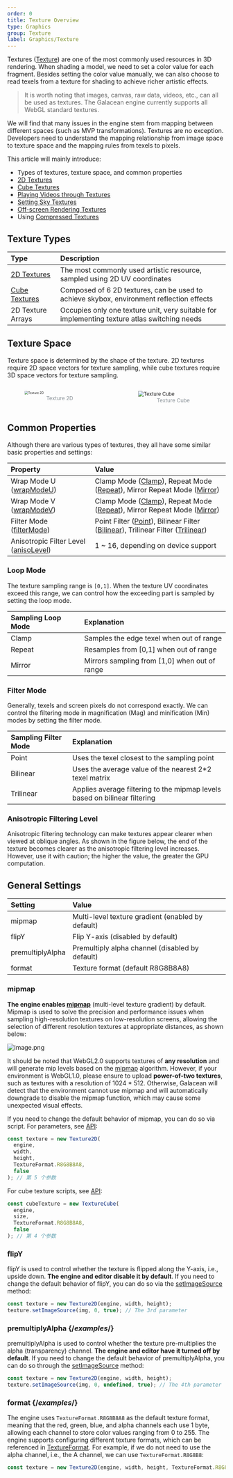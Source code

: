```yaml
---
order: 0
title: Texture Overview
type: Graphics
group: Texture
label: Graphics/Texture
---
```


Textures ([Texture](/apis/core/#Texture)) are one of the most commonly used resources in 3D rendering. When shading a model, we need to set a color value for each fragment. Besides setting the color value manually, we can also choose to read texels from a texture for shading to achieve richer artistic effects.

> It is worth noting that images, canvas, raw data, videos, etc., can all be used as textures. The Galacean engine currently supports all WebGL standard textures.

We will find that many issues in the engine stem from mapping between different spaces (such as MVP transformations). Textures are no exception. Developers need to understand the mapping relationship from image space to texture space and the mapping rules from texels to pixels.

This article will mainly introduce:

- Types of textures, texture space, and common properties
- [2D Textures](/en/docs/graphics/texture/2d/)
- [Cube Textures](/en/docs/graphics/texture/cube/)
- [Playing Videos through Textures](/en/docs/graphics/texture/2d/)
- [Setting Sky Textures](/en/docs/graphics/background/sky/)
- [Off-screen Rendering Textures](/en/docs/graphics/texture/rtt/)
- Using [Compressed Textures](/en/docs/graphics/texture/compression/)

## Texture Types

| Type                                     | Description                                                        |
| :--------------------------------------- | :----------------------------------------------------------------- |
| [2D Textures](/en/docs/graphics/texture/2d/)    | The most commonly used artistic resource, sampled using 2D UV coordinates                         |
| [Cube Textures](/en/docs/graphics/texture/cube/) | Composed of 6 2D textures, can be used to achieve skybox, environment reflection effects |
| 2D Texture Arrays                              | Occupies only one texture unit, very suitable for implementing texture atlas switching needs         |

## Texture Space

Texture space is determined by the shape of the texture. 2D textures require 2D space vectors for texture sampling, while cube textures require 3D space vectors for texture sampling.

<div style="display: flex; gap: 20px;">
  <figure style="flex:1;">
  <img alt="Texture 2D" src="https://mdn.alipayobjects.com/huamei_yo47yq/afts/img/A*lQ29R7W1ufsAAAAAAAAAAAAADhuCAQ/original" style="zoom:50%;" >
  <figcaption style="text-align:center; color: #889096;font-size:12px">Texture 2D</figcaption>
	</figure>
  <figure style="flex:1;">
    <img alt="Texture Cube" src="https://gw.alipayobjects.com/mdn/rms_d27172/afts/img/A*X752S5pQSB0AAAAAAAAAAAAAARQnAQ" style="zoom:80%;">
    <figcaption style="text-align:center; color: #889096;font-size:12px">Texture Cube</figcaption>
  </figure>
</div>

## Common Properties

Although there are various types of textures, they all have some similar basic properties and settings:

| Property                                                            | Value                                                                                                                                                                                         |
| :-------------------------------------------------------------- | :----------------------------------------------------------------------------------------------------------------------------------------------------------------------------------------- |
| Wrap Mode U ([wrapModeU](/apis/core/#Texture-wrapModeU))         | Clamp Mode ([Clamp](/apis/core/#TextureWrapMode-Clamp)), Repeat Mode ([Repeat](/apis/core/#TextureWrapMode-Repeat)), Mirror Repeat Mode ([Mirror](/apis/core/#TextureWrapMode-Mirror))               |
| Wrap Mode V ([wrapModeV](/apis/core/#Texture-wrapModeV))         | Clamp Mode ([Clamp](/apis/core/#TextureWrapMode-Clamp)), Repeat Mode ([Repeat](/apis/core/#TextureWrapMode-Repeat)), Mirror Repeat Mode ([Mirror](/apis/core/#TextureWrapMode-Mirror))               |
| Filter Mode ([filterMode](/apis/core/#Texture-filterMode))         | Point Filter ([Point](/apis/core/#TextureFilterMode-Point)), Bilinear Filter ([Bilinear](/apis/core/#TextureFilterMode-Bilinear)), Trilinear Filter ([Trilinear](/apis/core/#TextureFilterMode-Trilinear)) |
| Anisotropic Filter Level ([anisoLevel](/apis/core/#Texture-anisoLevel)) | 1 ~ 16, depending on device support                                                                                                                                                               |

### Loop Mode

The texture sampling range is `[0,1]`. When the texture UV coordinates exceed this range, we can control how the exceeding part is sampled by setting the loop mode.

| Sampling Loop Mode | Explanation                          |
| :----------------- | :----------------------------------- |
| Clamp              | Samples the edge texel when out of range |
| Repeat             | Resamples from [0,1] when out of range |
| Mirror             | Mirrors sampling from [1,0] when out of range |

<playground src="wrap-mode.ts"></playground>

### Filter Mode

Generally, texels and screen pixels do not correspond exactly. We can control the filtering mode in magnification (Mag) and minification (Min) modes by setting the filter mode.

| Sampling Filter Mode | Explanation                                                   |
| :------------------- | :------------------------------------------------------------ |
| Point                | Uses the texel closest to the sampling point                  |
| Bilinear             | Uses the average value of the nearest 2\*2 texel matrix       |
| Trilinear            | Applies average filtering to the mipmap levels based on bilinear filtering |

<playground src="filter-mode.ts"></playground>

### Anisotropic Filtering Level

Anisotropic filtering technology can make textures appear clearer when viewed at oblique angles. As shown in the figure below, the end of the texture becomes clearer as the anisotropic filtering level increases. However, use it with caution; the higher the value, the greater the GPU computation.

<playground src="texture-aniso.ts"></playground>

## General Settings

| Setting           | Value                        |
| :---------------- | :--------------------------- |
| mipmap            | Multi-level texture gradient (enabled by default) |
| flipY             | Flip Y-axis (disabled by default) |
| premultiplyAlpha  | Premultiply alpha channel (disabled by default) |
| format            | Texture format (default R8G8B8A8) |

### mipmap

**The engine enables [mipmap](/apis/core/#Texture-generateMipmaps)** (multi-level texture gradient) by default. Mipmap is used to solve the precision and performance issues when sampling high-resolution textures on low-resolution screens, allowing the selection of different resolution textures at appropriate distances, as shown below:

![image.png](https://gw.alipayobjects.com/mdn/rms_d27172/afts/img/A*mTBvTJ7Czt4AAAAAAAAAAAAAARQnAQ)

It should be noted that WebGL2.0 supports textures of **any resolution** and will generate mip levels based on the [mipmap](http://download.nvidia.com/developer/Papers/2005/NP2_Mipmapping/NP2_Mipmap_Creation.pdf) algorithm. However, if your environment is WebGL1.0, please ensure to upload **power-of-two textures**, such as textures with a resolution of 1024 \* 512. Otherwise, Galacean will detect that the environment cannot use mipmap and will automatically downgrade to disable the mipmap function, which may cause some unexpected visual effects.

If you need to change the default behavior of mipmap, you can do so via script. For parameters, see [API](/apis/core/#Texture2D-constructor):

```typescript
const texture = new Texture2D(
  engine,
  width,
  height,
  TextureFormat.R8G8B8A8,
  false
); // 第 5 个参数
```

For cube texture scripts, see [API](/apis/core/#TextureCube-constructor):

```typescript
const cubeTexture = new TextureCube(
  engine,
  size,
  TextureFormat.R8G8B8A8,
  false
); // 第 4 个参数
```

<playground src="texture-mipmap.ts"></playground>

### flipY

flipY is used to control whether the texture is flipped along the Y-axis, i.e., upside down. **The engine and editor disable it by default**. If you need to change the default behavior of flipY, you can do so via the [setImageSource](/apis/core/#Texture2D-setImageSource) method:

```typescript
const texture = new Texture2D(engine, width, height);
texture.setImageSource(img, 0, true); // The 3rd parameter
```

### premultiplyAlpha {/*examples*/}

premultiplyAlpha is used to control whether the texture pre-multiplies the alpha (transparency) channel. **The engine and editor have it turned off by default**. If you need to change the default behavior of premultiplyAlpha, you can do so through the [setImageSource](/apis/core/#Texture2D-setImageSource) method:

```typescript
const texture = new Texture2D(engine, width, height);
texture.setImageSource(img, 0, undefined, true); // The 4th parameter
```

### format {/*examples*/}

The engine uses `TextureFormat.R8G8B8A8` as the default texture format, meaning that the red, green, blue, and alpha channels each use 1 byte, allowing each channel to store color values ranging from 0 to 255. The engine supports configuring different texture formats, which can be referenced in [TextureFormat](/apis/core/#TextureFormat). For example, if we do not need to use the alpha channel, i.e., the A channel, we can use `TextureFormat.R8G8B8`:

```typescript
const texture = new Texture2D(engine, width, height, TextureFormat.R8G8B8);
```
```
